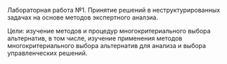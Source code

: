 Лабораторная работа №1. Принятие решений в неструктурированных задачах на основе методов экспертного аналзиа.

Цели:	изучение методов и процедур многокритериального выбора альтернатив, в том числе, изучение применения методов многокритериального выбора альтернатив для анализа и выбора управленческих решений.
